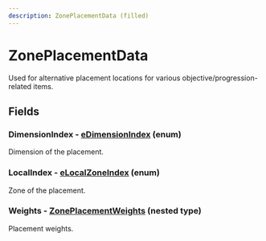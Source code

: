 ```yaml
---
description: ZonePlacementData (filled)
---
```


# ZonePlacementData

Used for alternative placement locations for various objective/progression-related items.

## Fields

### DimensionIndex - [eDimensionIndex](../enum-types.md#edimensionindex) (enum)

Dimension of the placement.

### LocalIndex - [eLocalZoneIndex](../enum-types.md#elocalzoneindex) (enum)

Zone of the placement.

### Weights - [ZonePlacementWeights](zoneplacementweights.md) (nested type)

Placement weights.

